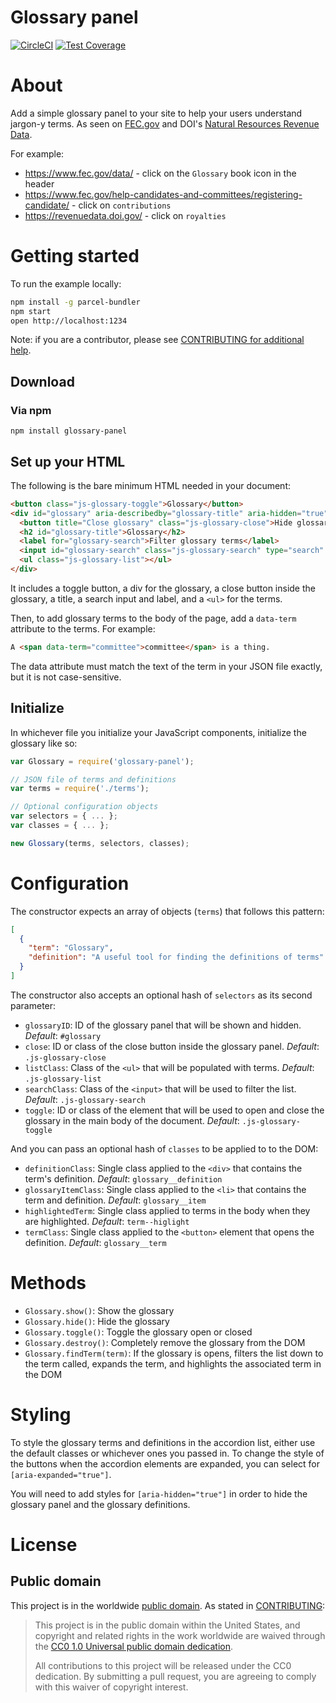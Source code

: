 # Glossary panel

[![CircleCI](https://circleci.com/gh/18F/glossary.svg?style=svg)](https://circleci.com/gh/18F/glossary)
[![Test Coverage](https://img.shields.io/codecov/c/github/18F/glossary/master.svg)](https://codecov.io/github/18F/glossary)

# About
Add a simple glossary panel to your site to help your users understand jargon-y terms. As seen on [FEC.gov](https://www.fec.gov) and DOI's [Natural Resources Revenue Data](https://revenuedata.doi.gov/).

For example:
* https://www.fec.gov/data/ - click on the `Glossary` book icon in the header
* https://www.fec.gov/help-candidates-and-committees/registering-candidate/ - click on `contributions`
* https://revenuedata.doi.gov/ - click on `royalties`

# Getting started

To run the example locally:

```sh
npm install -g parcel-bundler
npm start
open http://localhost:1234
```

Note: if you are a contributor, please see [CONTRIBUTING for additional help](CONTRIBUTING.md).

## Download
### Via npm
```
npm install glossary-panel
```

## Set up your HTML
The following is the bare minimum HTML needed in your document:

```html
<button class="js-glossary-toggle">Glossary</button>
<div id="glossary" aria-describedby="glossary-title" aria-hidden="true">
  <button title="Close glossary" class="js-glossary-close">Hide glossary</button>
  <h2 id="glossary-title">Glossary</h2>
  <label for="glossary-search">Filter glossary terms</label>
  <input id="glossary-search" class="js-glossary-search" type="search" placeholder="e.g. Committee">
  <ul class="js-glossary-list"></ul>
</div>
```

It includes a toggle button, a div for the glossary, a close button inside the glossary, a title, a search input and label, and a `<ul>` for the terms.

Then, to add glossary terms to the body of the page, add a `data-term` attribute to the terms. For example:

```html
A <span data-term="committee">committee</span> is a thing.
```

The data attribute must match the text of the term in your JSON file exactly, but it is not case-sensitive.


## Initialize
In whichever file you initialize your JavaScript components, initialize the glossary like so:

```js
var Glossary = require('glossary-panel');

// JSON file of terms and definitions
var terms = require('./terms');

// Optional configuration objects
var selectors = { ... };
var classes = { ... };

new Glossary(terms, selectors, classes);
```

# Configuration
The constructor expects an array of objects (`terms`) that follows this pattern:

```json
[
  {
    "term": "Glossary",
    "definition": "A useful tool for finding the definitions of terms"
  }
]
```

The constructor also accepts an optional hash of `selectors` as its second parameter:

- `glossaryID`: ID of the glossary panel that will be shown and hidden. _Default_: `#glossary`
- `close`: ID or class of the close button inside the glossary panel. _Default_: `.js-glossary-close`
- `listClass`: Class of the `<ul>` that will be populated with terms. _Default_: `.js-glossary-list`
- `searchClass`: Class of the `<input>` that will be used to filter the list. _Default_: `.js-glossary-search`
- `toggle`: ID or class of the element that will be used to open and close the glossary in the main body of the document. _Default_: `.js-glossary-toggle`

And you can pass an optional hash of `classes` to be applied to to the DOM:

- `definitionClass`: Single class applied to the `<div>` that contains the term's definition. _Default_: `glossary__definition`
- `glossaryItemClass`: Single class applied to the `<li>` that contains the term and definition. _Default_: `glossary__item`
- `highlightedTerm`: Single class applied to terms in the body when they are highlighted. _Default_: `term--higlight`
- `termClass`: Single class applied to the `<button>` element that opens the definition. _Default_: `glossary__term`

# Methods
- `Glossary.show()`: Show the glossary
- `Glossary.hide()`: Hide the glossary
- `Glossary.toggle()`: Toggle the glossary open or closed
- `Glossary.destroy()`: Completely remove the glossary from the DOM
- `Glossary.findTerm(term)`: If the glossary is opens, filters the list down to the term called, expands the term, and highlights the associated term in the DOM

# Styling
To style the glossary terms and definitions in the accordion list, either use the default classes or whichever ones you passed in. To change the style of the buttons when the accordion elements are expanded, you can select for `[aria-expanded="true"]`.

You will need to add styles for `[aria-hidden="true"]` in order to hide the glossary panel and the glossary definitions.

# License
## Public domain

This project is in the worldwide [public domain](LICENSE.md). As stated in [CONTRIBUTING](CONTRIBUTING.md):

> This project is in the public domain within the United States, and copyright and related rights in the work worldwide are waived through the [CC0 1.0 Universal public domain dedication](https://creativecommons.org/publicdomain/zero/1.0/).
>
> All contributions to this project will be released under the CC0 dedication. By submitting a pull request, you are agreeing to comply with this waiver of copyright interest.
